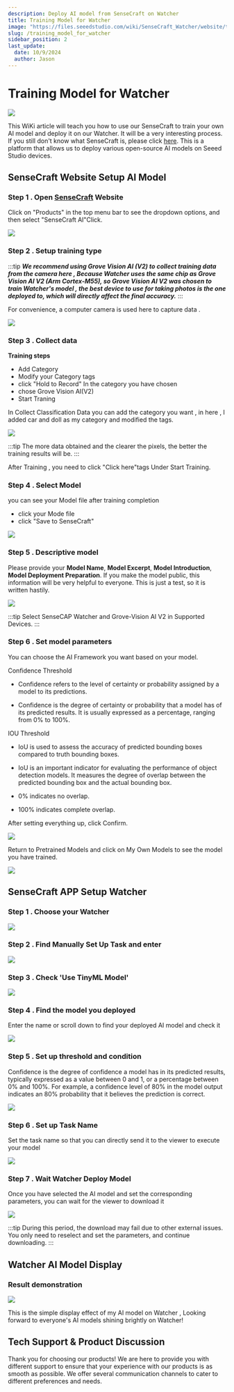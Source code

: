 ```yaml
---
description: Deploy AI model from SenseCraft on Watcher
title: Training Model for Watcher
image: "https://files.seeedstudio.com/wiki/SenseCraft_Watcher/website/top3.png"
slug: /training_model_for_watcher
sidebar_position: 2
last_update:
  date: 10/9/2024
  author: Jason
---
```


# Training Model for Watcher

<div style={{textAlign:'center'}}><img src="https://files.seeedstudio.com/wiki/SenseCraft_Watcher/website/top3.png" style={{width:1000, height:'auto'}}/></div>

This WiKi article will teach you how to use our SenseCraft to train your own AI model and deploy it on our Watcher. It will be a very interesting process. If you still don't know what SenseCraft is, please click [here](https://sensecraft.seeed.cc/). This is a platform that allows us to deploy various open-source AI models on Seeed Studio devices.

## SenseCraft Website Setup AI Model

### Step 1 . Open [SenseCraft](https://sensecraft.seeed.cc/) Website

Click on "Products" in the top menu bar to see the dropdown options, and then select "SenseCraft AI"Click.

<div style={{textAlign:'center'}}><img src="https://files.seeedstudio.com/wiki/SenseCraft_Watcher/website/1.png" style={{width:800, height:'auto'}}/></div>


### Step 2 . Setup training type

:::tip
**_We recommend using Grove Vision AI (V2) to collect training data from the camera here , Because Watcher uses the same chip as Grove Vision AI V2 (Arm Cortex-M55), so Grove Vision AI V2 was chosen to train Watcher's model , the best device to use for taking photos is the one deployed to, which will directly affect the final accuracy._**
:::

For convenience, a computer camera is used here to capture data . 


<div style={{textAlign:'center'}}><img src="https://files.seeedstudio.com/wiki/SenseCraft_Watcher/website/2.png" style={{width:800, height:'auto'}}/></div>

### Step 3 . Collect data

**Training steps**

- Add Category
- Modify your Category tags
- click "Hold to Record" In the category you have chosen
- chose Grove Vision AI(V2)
- Start Traning

In Collect Classification Data you can add the category you want , in here , I added car and doll as my category and modified the tags.

<div style={{textAlign:'center'}}><img src="https://files.seeedstudio.com/wiki/SenseCraft_Watcher/website/3.png" style={{width:800, height:'auto'}}/></div>


:::tip
The more data obtained and the clearer the pixels, the better the training results will be.
:::

After Training , you need to click "Click here"tags Under Start Training.

### Step 4 . Select Model

you can see your Model file after training completion

- click your Mode file
- click "Save to SenseCraft"

<div style={{textAlign:'center'}}><img src="https://files.seeedstudio.com/wiki/SenseCraft_Watcher/website/4.png" style={{width:800, height:'auto'}}/></div>

### Step 5 . Descriptive model

Please provide your **Model Name**, **Model Excerpt**, **Model Introduction**, **Model Deployment Preparation**. If you make the model public, this information will be very helpful to everyone. This is just a test, so it is written hastily.

<div style={{textAlign:'center'}}><img src="https://files.seeedstudio.com/wiki/SenseCraft_Watcher/website/5(2).png" style={{width:800, height:'auto'}}/></div>


:::tip
Select SenseCAP Watcher and Grove-Vision AI V2 in Supported Devices.
:::

### Step 6 . Set model parameters

You can choose the AI Framework you want based on your model.

Confidence Threshold
- Confidence refers to the level of certainty or probability assigned by a model to its predictions.

- Confidence is the degree of certainty or probability that a model has of its predicted results. It is usually expressed as a percentage, ranging from 0% to 100%.

IOU Threshold
- IoU is used to assess the accuracy of predicted bounding boxes compared to truth bounding boxes.

- IoU is an important indicator for evaluating the performance of object detection models. It measures the degree of overlap between the predicted bounding box and the actual bounding box.

- 0% indicates no overlap.
- 100% indicates complete overlap.

After setting everything up, click Confirm.

<div style={{textAlign:'center'}}><img src="https://files.seeedstudio.com/wiki/SenseCraft_Watcher/website/6.png" style={{width:800, height:'auto'}}/></div>

Return to Pretrained Models and click on My Own Models to see the model you have trained.

<div style={{textAlign:'center'}}><img src="https://files.seeedstudio.com/wiki/SenseCraft_Watcher/website/7.png" style={{width:800, height:'auto'}}/></div>





## SenseCraft APP Setup Watcher

### Step 1 . Choose your Watcher
<div style={{textAlign:'center'}}><img src="https://files.seeedstudio.com/wiki/SenseCraft_Watcher/website/20.jpg" style={{width:300, height:'auto'}}/></div>

### Step 2 . Find Manually Set Up Task and enter
<div style={{textAlign:'center'}}><img src="https://files.seeedstudio.com/wiki/SenseCraft_Watcher/website/21.jpg" style={{width:300, height:'auto'}}/></div>

### Step 3 . Check 'Use TinyML Model'
<div style={{textAlign:'center'}}><img src="https://files.seeedstudio.com/wiki/SenseCraft_Watcher/website/22.jpg" style={{width:300, height:'auto'}}/></div>

### Step 4 . Find the model you deployed

Enter the name or scroll down to find your deployed AI model and check it

<div style={{textAlign:'center'}}><img src="https://files.seeedstudio.com/wiki/SenseCraft_Watcher/website/23.jpg" style={{width:300, height:'auto'}}/></div>

### Step 5 . Set up threshold and condition

Confidence is the degree of confidence a model has in its predicted results, typically expressed as a value between 0 and 1, or a percentage between 0% and 100%.
For example, a confidence level of 80% in the model output indicates an 80% probability that it believes the prediction is correct.

<div style={{textAlign:'center'}}><img src="https://files.seeedstudio.com/wiki/SenseCraft_Watcher/website/24.jpg" style={{width:300, height:'auto'}}/></div>

### Step 6 . Set up Task Name

Set the task name so that you can directly send it to the viewer to execute your model

<div style={{textAlign:'center'}}><img src="https://files.seeedstudio.com/wiki/SenseCraft_Watcher/website/25.jpg" style={{width:300, height:'auto'}}/></div>


### Step 7 . Wait Watcher Deploy Model

Once you have selected the AI model and set the corresponding parameters, you can wait for the viewer to download it

<div style={{textAlign:'center'}}><img src="https://files.seeedstudio.com/wiki/SenseCraft_Watcher/website/26.jpg" style={{width:500, height:'auto'}}/></div>


:::tip
During this period, the download may fail due to other external issues. You only need to reselect and set the parameters, and continue downloading.
:::

## Watcher AI Model Display

### Result demonstration

<div style={{textAlign:'center'}}><img src="https://files.seeedstudio.com/wiki/SenseCraft_Watcher/website/gif.gif" style={{width:500, height:'auto'}}/></div>

This is the simple display effect of my AI model on Watcher , Looking forward to everyone's AI models shining brightly on Watcher!

## Tech Support & Product Discussion
Thank you for choosing our products! We are here to provide you with different support to ensure that your experience with our products is as smooth as possible. We offer several communication channels to cater to different preferences and needs.

<div class="table-center">
  <div class="button_tech_support_container">
  <a href="https://forum.seeedstudio.com/" class="button_forum"></a> 
  <a href="https://www.seeedstudio.com/contacts" class="button_email"></a>
  </div>

  <div class="button_tech_support_container">
  <a href="https://discord.gg/eWkprNDMU7" class="button_discord"></a> 
  <a href="https://github.com/Seeed-Studio/wiki-documents/discussions/69" class="button_discussion"></a>
  </div>
</div>
